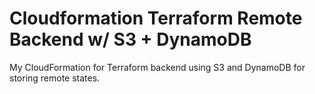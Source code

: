 # Cloudformation Terraform Remote Backend w/ S3 + DynamoDB

My CloudFormation for Terraform backend using S3 and DynamoDB for storing remote states.
